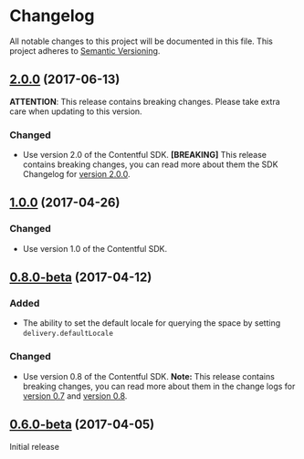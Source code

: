 # Changelog

All notable changes to this project will be documented in this file.
This project adheres to [Semantic Versioning](http://semver.org/).

## [2.0.0](https://github.com/contentful/contentful-laravel/tree/2.0.0) (2017-06-13)

**ATTENTION**: This release contains breaking changes. Please take extra care when updating to this version.

### Changed
* Use version 2.0 of the Contentful SDK. **[BREAKING]** This release contains breaking changes, you can read more about them the SDK Changelog for [version 2.0.0](https://github.com/contentful/contentful.php/releases/tag/2.0.0).

## [1.0.0](https://github.com/contentful/contentful-laravel/tree/1.0.0) (2017-04-26)

### Changed
* Use version 1.0 of the Contentful SDK.

## [0.8.0-beta](https://github.com/contentful/contentful-laravel/tree/0.8.0-beta) (2017-04-12)

### Added
* The ability to set the default locale for querying the space by setting `delivery.defaultLocale`

### Changed
* Use version 0.8 of the Contentful SDK. **Note:** This release contains breaking changes, you can read more about them
in the change logs for [version 0.7](https://github.com/contentful/contentful.php/releases/tag/0.7.0-beta) and [version 0.8](https://github.com/contentful/contentful.php/releases/tag/0.8.0-beta).

## [0.6.0-beta](https://github.com/contentful/contentful-laravel/tree/0.6.0-beta) (2017-04-05)

Initial release
